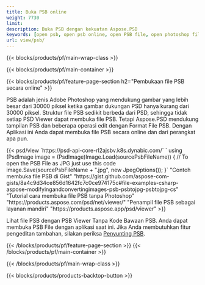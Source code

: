 ```yaml
---
title: Buka PSB online
weight: 7730
limit: 
description: Buka PSB dengan kekuatan Aspose.PSD
keywords: [open psb, open psb online, open PSB file, open photoshop file, preview psb]
url: view/psb/
---
```


{{< blocks/products/pf/main-wrap-class >}}

{{< blocks/products/pf/main-container >}}

{{< blocks/products/pf/feature-page-section h2="Pembukaan file PSB secara online" >}}
<p>PSB adalah jenis Adobe Photoshop yang mendukung gambar yang lebih besar dari 30000 piksel ketika gambar dukungan PSD hanya kurang dari 30000 piksel. Struktur file PSB sedikit berbeda dari PSD, sehingga tidak setiap PSD Viewer dapat membuka file PSB. Tetapi Aspose.PSD mendukung tampilan PSB dan beberapa operasi edit dengan Format File PSB. Dengan Aplikasi ini Anda dapat membuka file PSB secara online dan dari perangkat apa pun.</p>
{{< psd/view `https://psd-api-core-rl2ajsbv.k8s.dynabic.com/` 
`    using (PsdImage image = (PsdImage)Image.Load(sourcePsbFileName))
    {
	    // To open the PSB File as JPG just use this code
        image.Save(sourcePsbFileName + ".jpg",  new JpegOptions());
    }` 
"Contoh membuka file PSB di Gist" "https://gist.github.com/aspose-com-gists/8a4c9d34ce856d1642fc7c0ce974175c#file-examples-csharp-aspose-modifyingandconvertingimages-psb-psbtojpg-psbtojpg-cs" 
"Tutorial cara membuka file PSB tanpa Photoshop" "https://products.aspose.com/psd/net/viewer/" 
"Penampil file PSB sebagai layanan mandiri" "https://products.aspose.app/psd/viewer" >}}
<p>Lihat file PSB dengan PSB Viewer Tanpa Kode Bawaan PSB. Anda dapat membuka PSB File dengan aplikasi saat ini. Jika Anda membutuhkan fitur pengeditan tambahan, silakan periksa <a href="https://products.aspose.app/psd/template-editor">Penyunting PSB</a>.</p>
{{< /blocks/products/pf/feature-page-section >}}
{{< /blocks/products/pf/main-container >}}


{{< /blocks/products/pf/main-wrap-class >}}

{{< blocks/products/products-backtop-button >}}

